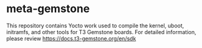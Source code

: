 # meta-gemstone

This repository contains Yocto work used to compile the kernel, uboot, initramfs, and other tools for T3 Gemstone boards.
For detailed information, please review https://docs.t3-gemstone.org/en/sdk
